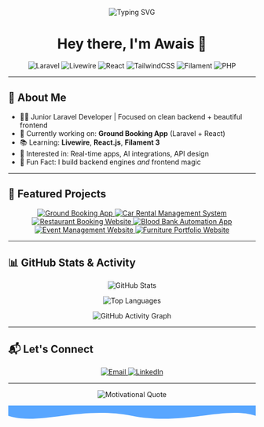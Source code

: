 <!-- 🌟 Animated Typing Banner -->
<p align="center">
  <img src="https://readme-typing-svg.herokuapp.com?font=Fira+Code&weight=500&size=28&pause=1000&color=58A6FF&width=600&lines=Hi+%F0%9F%91%8B%2C+I'm+Muhammad+Awais+Safdar!;Junior+Laravel+Developer+%7C+Frontend+Lover;Backend+Architect+%2B+Frontend+Magic;Let's+Build+Something+Awesome+Together!" alt="Typing SVG" />
</p>

<h1 align="center">Hey there, I'm Awais 👋</h1>

<!-- 🚀 Tech Stack Badges -->
<p align="center">
  <img src="https://img.shields.io/badge/Laravel-F55247?style=for-the-badge&logo=laravel&logoColor=white" alt="Laravel" />
  <img src="https://img.shields.io/badge/Livewire-4E5D94?style=for-the-badge&logo=laravel&logoColor=white" alt="Livewire" />
  <img src="https://img.shields.io/badge/React-61DAFB?style=for-the-badge&logo=react&logoColor=black" alt="React" />
  <img src="https://img.shields.io/badge/TailwindCSS-38B2AC?style=for-the-badge&logo=tailwind-css&logoColor=white" alt="TailwindCSS" />
  <img src="https://img.shields.io/badge/Filament-4C51BF?style=for-the-badge&logo=laravel&logoColor=white" alt="Filament" />
  <img src="https://img.shields.io/badge/PHP-777BB4?style=for-the-badge&logo=php&logoColor=white" alt="PHP" />
</p>

---

## 🎯 About Me

- 🧑‍💻 Junior Laravel Developer | Focused on clean backend + beautiful frontend  
- 🚀 Currently working on: **Ground Booking App** (Laravel + React)  
- 📚 Learning: **Livewire**, **React.js**, **Filament 3**  
- 🌟 Interested in: Real-time apps, AI integrations, API design  
- 🎨 Fun Fact: I build backend engines *and* frontend magic  

---

## 📌 Featured Projects

<p align="center">
  <a href="https://github.com/Muhammad-awais-safdar/Ground-Booking-App">
    <img src="https://github-readme-stats.vercel.app/api/pin/?username=Muhammad-awais-safdar&repo=Ground-Booking-App&theme=tokyonight&border_radius=10" alt="Ground Booking App" />
  </a>
  <a href="https://github.com/Muhammad-awais-safdar/Car-Rental-Management-System">
    <img src="https://github-readme-stats.vercel.app/api/pin/?username=Muhammad-awais-safdar&repo=Car-Rental-Management-System&theme=tokyonight&border_radius=10" alt="Car Rental Management System" />
  </a>
  <a href="https://github.com/Muhammad-awais-safdar/Restaurant-Booking-Website">
    <img src="https://github-readme-stats.vercel.app/api/pin/?username=Muhammad-awais-safdar&repo=Restaurant-Booking-Website&theme=tokyonight&border_radius=10" alt="Restaurant Booking Website" />
  </a>
  <a href="https://github.com/Muhammad-awais-safdar/Blood-Bank-Automation-App">
    <img src="https://github-readme-stats.vercel.app/api/pin/?username=Muhammad-awais-safdar&repo=Blood-Bank-Automation-App&theme=tokyonight&border_radius=10" alt="Blood Bank Automation App" />
  </a>
  <a href="https://github.com/Muhammad-awais-safdar/Event-Management-Website">
    <img src="https://github-readme-stats.vercel.app/api/pin/?username=Muhammad-awais-safdar&repo=Event-Management-Website&theme=tokyonight&border_radius=10" alt="Event Management Website" />
  </a>
  <a href="https://github.com/Muhammad-awais-safdar/Furniture-Portfolio-Website">
    <img src="https://github-readme-stats.vercel.app/api/pin/?username=Muhammad-awais-safdar&repo=Furniture-Portfolio-Website&theme=tokyonight&border_radius=10" alt="Furniture Portfolio Website" />
  </a>
</p>

---

## 📊 GitHub Stats & Activity

<p align="center">
  <img src="https://github-readme-stats.vercel.app/api?username=Muhammad-awais-safdar&show_icons=true&theme=radical&border_radius=10" alt="GitHub Stats" />
</p>

<p align="center">
  <img src="https://github-readme-stats.vercel.app/api/top-langs/?username=Muhammad-awais-safdar&layout=compact&theme=radical&border_radius=10" alt="Top Languages" />
</p>

<p align="center">
  <img src="https://github-readme-activity-graph.vercel.app/graph?username=Muhammad-awais-safdar&theme=react-dark&area=true&hide_border=true" alt="GitHub Activity Graph" />
</p>

---

## 📬 Let's Connect

<p align="center">
  <a href="mailto:awaissafdar111@gmail.com">
    <img src="https://img.shields.io/badge/Email-D14836?style=for-the-badge&logo=gmail&logoColor=white" alt="Email" />
  </a>
  <a href="https://www.linkedin.com/in/awais-safdar111/">
    <img src="https://img.shields.io/badge/LinkedIn-0A66C2?style=for-the-badge&logo=linkedin&logoColor=white" alt="LinkedIn" />
  </a>
</p>

---

<!-- 🌈 Closing Motivational Quote -->
<p align="center">
  <img src="https://readme-typing-svg.herokuapp.com?font=Fira+Code&size=24&pause=1000&color=7CFC00&center=true&vCenter=true&width=600&lines=%22Code+is+like+humor.+When+you+have+to+explain+it%2C+it's+bad.%22" alt="Motivational Quote" />
</p>

<!-- 🌊 Inline SVG Wave Divider -->
<p align="center">
  <svg width="100%" height="100" viewBox="0 0 1200 120" preserveAspectRatio="none">
    <path d="M0,0 V50 C150,100 350,0 600,50 C850,100 1050,0 1200,50 V0z" fill="#58A6FF" />
  </svg>
</p>
